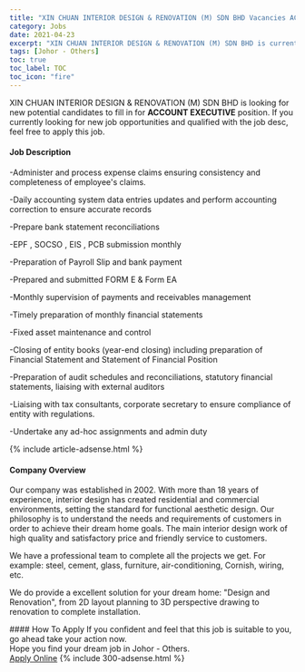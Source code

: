 ```yaml
---
title: "XIN CHUAN INTERIOR DESIGN & RENOVATION (M) SDN BHD Vacancies ACCOUNT EXECUTIVE" 
category: Jobs 
date: 2021-04-23 
excerpt: "XIN CHUAN INTERIOR DESIGN & RENOVATION (M) SDN BHD is currently looking for suitable person to fill in the ACCOUNT EXECUTIVE which based in Johor - Others" 
tags: [Johor - Others] 
toc: true 
toc_label: TOC 
toc_icon: "fire" 
--- 
```


<p>XIN CHUAN INTERIOR DESIGN & RENOVATION (M) SDN BHD is looking for new potential candidates to fill in for <b>ACCOUNT EXECUTIVE</b> position. If you currently looking for new job opportunities and qualified with the job desc, feel free to apply this job.
</p><div><div><h4>Job Description</h4></div><div><div><span><div><p>-Administer and process expense claims ensuring consistency and completeness of employee's claims.</p><p>-Daily accounting system data entries updates and perform accounting correction to ensure accurate records</p><p>-Prepare bank statement reconciliations</p><p>-EPF , SOCSO , EIS , PCB submission monthly</p><p>-Preparation of Payroll Slip and bank payment</p><p>-Prepared and submitted FORM E &amp; Form EA</p><p>-Monthly supervision of payments and receivables management</p><p>-Timely preparation of monthly financial statements</p><p>-Fixed asset maintenance and control</p><p>-Closing of entity books (year-end closing) including preparation of Financial Statement and Statement of Financial Position</p><p>-Preparation of audit schedules and reconciliations, statutory financial statements, liaising with external auditors</p><p>-Liaising with tax consultants, corporate secretary to ensure compliance of entity with regulations.&#160;&#160;</p><p>-Undertake any ad-hoc assignments and admin duty</p></div></span></div></div></div> 
{% include article-adsense.html %} 
<div><div><h4>Company Overview</h4></div><div><div><span><div><p>Our company was established in 2002. With more than 18&#160;years of experience, interior design has created residential and commercial environments, setting the standard for functional aesthetic design. Our philosophy is to understand the needs and requirements of customers in order to achieve their dream home goals. The main interior design work of high quality and satisfactory price and friendly service to customers.</p><p>We have a professional team to complete all the projects we get. For example: steel, cement, glass, furniture, air-conditioning, Cornish, wiring, etc.</p><p>We do provide a excellent solution for your dream home: "Design and Renovation", from 2D layout planning to 3D perspective drawing to renovation to complete installation.</p></div></span></div></div></div> 
#### How To Apply 
If you confident and feel that this job is suitable to you, go ahead take your action now. <br/> 
Hope you find your dream job in Johor - Others. <br/> 
<a href="https://www.jobstreet.com.my/en/job/account-executive-4546273?jobId=jobstreet-my-job-4546273&" class="btn btn--info" target="_blank" rel="nofollow noopenner">Apply Online</a> 
{% include 300-adsense.html %} 